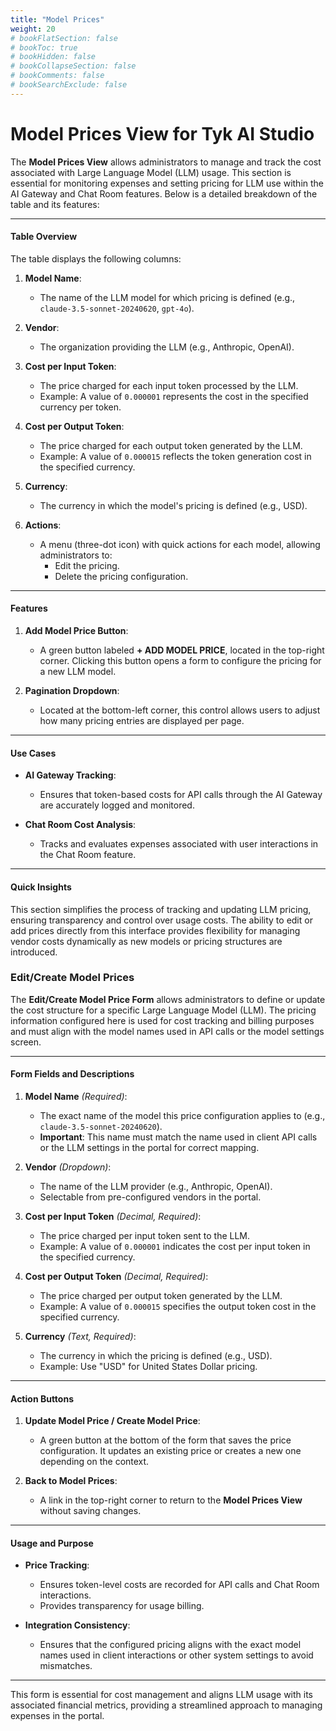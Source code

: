 ```yaml
---
title: "Model Prices"
weight: 20
# bookFlatSection: false
# bookToc: true
# bookHidden: false
# bookCollapseSection: false
# bookComments: false
# bookSearchExclude: false
---
```


# Model Prices View for Tyk AI Studio

The **Model Prices View** allows administrators to manage and track the cost associated with Large Language Model (LLM) usage. This section is essential for monitoring expenses and setting pricing for LLM use within the AI Gateway and Chat Room features. Below is a detailed breakdown of the table and its features:

---

#### **Table Overview**
The table displays the following columns:

1. **Model Name**:
   - The name of the LLM model for which pricing is defined (e.g., `claude-3.5-sonnet-20240620`, `gpt-4o`).

2. **Vendor**:
   - The organization providing the LLM (e.g., Anthropic, OpenAI).

3. **Cost per Input Token**:
   - The price charged for each input token processed by the LLM.
   - Example: A value of `0.000001` represents the cost in the specified currency per token.

4. **Cost per Output Token**:
   - The price charged for each output token generated by the LLM.
   - Example: A value of `0.000015` reflects the token generation cost in the specified currency.

5. **Currency**:
   - The currency in which the model's pricing is defined (e.g., USD).

6. **Actions**:
   - A menu (three-dot icon) with quick actions for each model, allowing administrators to:
     - Edit the pricing.
     - Delete the pricing configuration.

---

#### **Features**

1. **Add Model Price Button**:
   - A green button labeled **+ ADD MODEL PRICE**, located in the top-right corner. Clicking this button opens a form to configure the pricing for a new LLM model.

2. **Pagination Dropdown**:
   - Located at the bottom-left corner, this control allows users to adjust how many pricing entries are displayed per page.

---

#### **Use Cases**
- **AI Gateway Tracking**:
   - Ensures that token-based costs for API calls through the AI Gateway are accurately logged and monitored.

- **Chat Room Cost Analysis**:
   - Tracks and evaluates expenses associated with user interactions in the Chat Room feature.

---

#### **Quick Insights**
This section simplifies the process of tracking and updating LLM pricing, ensuring transparency and control over usage costs. The ability to edit or add prices directly from this interface provides flexibility for managing vendor costs dynamically as new models or pricing structures are introduced.

### Edit/Create Model Prices

The **Edit/Create Model Price Form** allows administrators to define or update the cost structure for a specific Large Language Model (LLM). The pricing information configured here is used for cost tracking and billing purposes and must align with the model names used in API calls or the model settings screen.

---

#### **Form Fields and Descriptions**

1. **Model Name** *(Required)*:
   - The exact name of the model this price configuration applies to (e.g., `claude-3.5-sonnet-20240620`).
   - **Important**: This name must match the name used in client API calls or the LLM settings in the portal for correct mapping.

2. **Vendor** *(Dropdown)*:
   - The name of the LLM provider (e.g., Anthropic, OpenAI).
   - Selectable from pre-configured vendors in the portal.

3. **Cost per Input Token** *(Decimal, Required)*:
   - The price charged per input token sent to the LLM.
   - Example: A value of `0.000001` indicates the cost per input token in the specified currency.

4. **Cost per Output Token** *(Decimal, Required)*:
   - The price charged per output token generated by the LLM.
   - Example: A value of `0.000015` specifies the output token cost in the specified currency.

5. **Currency** *(Text, Required)*:
   - The currency in which the pricing is defined (e.g., USD).
   - Example: Use "USD" for United States Dollar pricing.

---

#### **Action Buttons**
1. **Update Model Price / Create Model Price**:
   - A green button at the bottom of the form that saves the price configuration. It updates an existing price or creates a new one depending on the context.

2. **Back to Model Prices**:
   - A link in the top-right corner to return to the **Model Prices View** without saving changes.

---

#### **Usage and Purpose**
- **Price Tracking**:
   - Ensures token-level costs are recorded for API calls and Chat Room interactions.
   - Provides transparency for usage billing.

- **Integration Consistency**:
   - Ensures that the configured pricing aligns with the exact model names used in client interactions or other system settings to avoid mismatches.

---

This form is essential for cost management and aligns LLM usage with its associated financial metrics, providing a streamlined approach to managing expenses in the portal.
